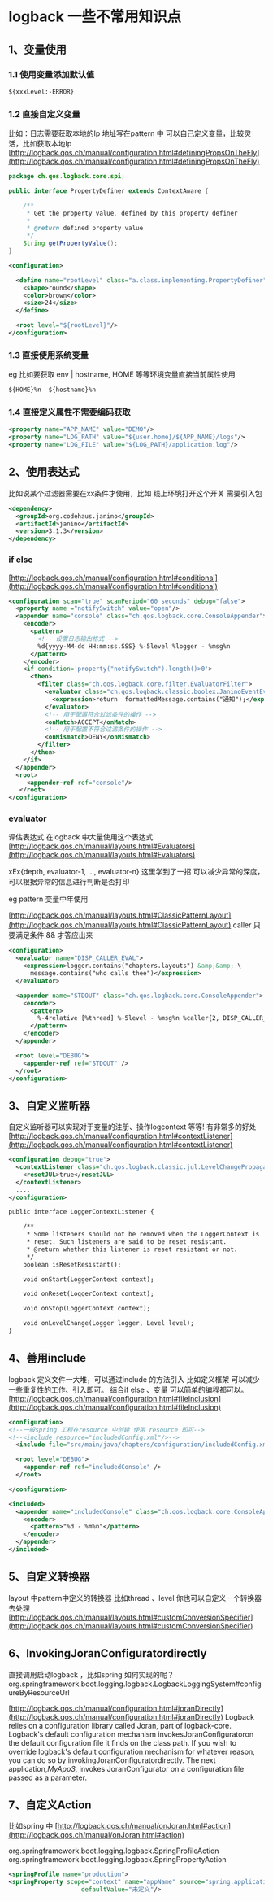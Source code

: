 # logback 一些不常用知识点
## 1、变量使用
### 1.1 使用变量添加默认值
```xml
${xxxLevel:-ERROR}
```
### 1.2 直接自定义变量
比如：日志需要获取本地的Ip 地址写在pattern 中 可以自己定义变量，比较灵活，比如获取本地Ip 
[http://logback.qos.ch/manual/configuration.html#definingPropsOnTheFly](http://logback.qos.ch/manual/configuration.html#definingPropsOnTheFly)
```java
package ch.qos.logback.core.spi;

public interface PropertyDefiner extends ContextAware {

    /**
     * Get the property value, defined by this property definer
     * 
     * @return defined property value
     */
    String getPropertyValue();
}
```
```xml
<configuration>

  <define name="rootLevel" class="a.class.implementing.PropertyDefiner">
    <shape>round</shape>
    <color>brown</color>
    <size>24</size>
  </define>

  <root level="${rootLevel}"/>
</configuration>
```
### 1.3 直接使用系统变量
eg 比如要获取 env | hostname, HOME 等等环境变量直接当前属性使用
```xml
${HOME}%n  ${hostname}%n
```

###  1.4 直接定义属性不需要编码获取

```xml
<property name="APP_NAME" value="DEMO"/>
<property name="LOG_PATH" value="${user.home}/${APP_NAME}/logs"/>
<property name="LOG_FILE" value="${LOG_PATH}/application.log"/>
```

## 2、使用表达式


比如说某个过滤器需要在xx条件才使用，比如 线上环境打开这个开关 
需要引入包
```xml
<dependency>
  <groupId>org.codehaus.janino</groupId>
  <artifactId>janino</artifactId>
  <version>3.1.3</version>
</dependency>
```
### if else 
[http://logback.qos.ch/manual/configuration.html#conditional](http://logback.qos.ch/manual/configuration.html#conditional)
```xml
<configuration scan="true" scanPeriod="60 seconds" debug="false">
  <property name ="notifySwitch" value="open"/>
  <appender name="console" class="ch.qos.logback.core.ConsoleAppender">
    <encoder>
      <pattern>
        <!-- 设置日志输出格式 -->
        %d{yyyy-MM-dd HH:mm:ss.SSS} %-5level %logger - %msg%n
      </pattern>
    </encoder>
    <if condition='property("notifySwitch").length()>0'>
      <then>
        <filter class="ch.qos.logback.core.filter.EvaluatorFilter">
          <evaluator class="ch.qos.logback.classic.boolex.JaninoEventEvaluator">
            <expression>return  formattedMessage.contains("通知");</expression>
          </evaluator>
          <!-- 用于配置符合过滤条件的操作 -->
          <onMatch>ACCEPT</onMatch>
          <!-- 用于配置不符合过滤条件的操作 -->
          <onMismatch>DENY</onMismatch>
        </filter>
      </then>
    </if>
  </appender>
  <root>
     <appender-ref ref="console"/>   
   </root>
</configuration>
```
### evaluator
评估表达式  在logback 中大量使用这个表达式 
[http://logback.qos.ch/manual/layouts.html#Evaluators](http://logback.qos.ch/manual/layouts.html#Evaluators)


xEx{depth, evaluator-1, ..., evaluator-n}  这里学到了一招 可以减少异常的深度，可以根据异常的信息进行判断是否打印


eg pattern 变量中年使用


[http://logback.qos.ch/manual/layouts.html#ClassicPatternLayout](http://logback.qos.ch/manual/layouts.html#ClassicPatternLayout)
caller 只要满足条件 && 才答应出来
```xml
<configuration>
  <evaluator name="DISP_CALLER_EVAL">
    <expression>logger.contains("chapters.layouts") &amp;&amp; \
      message.contains("who calls thee")</expression>
  </evaluator>

  <appender name="STDOUT" class="ch.qos.logback.core.ConsoleAppender"> 
    <encoder>
      <pattern>
        %-4relative [%thread] %-5level - %msg%n %caller{2, DISP_CALLER_EVAL}
      </pattern>
    </encoder>
  </appender>

  <root level="DEBUG"> 
    <appender-ref ref="STDOUT" /> 
  </root>
</configuration>
```
## 3、自定义监听器
自定义监听器可以实现对于变量的注册、操作logcontext 等等! 有非常多的好处
[http://logback.qos.ch/manual/configuration.html#contextListener](http://logback.qos.ch/manual/configuration.html#contextListener)
```xml
<configuration debug="true">
  <contextListener class="ch.qos.logback.classic.jul.LevelChangePropagator">
    <resetJUL>true</resetJUL>
  </contextListener>
  ....
</configuration>
```
```xml
public interface LoggerContextListener {

    /**
     * Some listeners should not be removed when the LoggerContext is
     * reset. Such listeners are said to be reset resistant.
     * @return whether this listener is reset resistant or not.
     */
    boolean isResetResistant();

    void onStart(LoggerContext context);

    void onReset(LoggerContext context);

    void onStop(LoggerContext context);

    void onLevelChange(Logger logger, Level level);
}
```
## 4、善用include
logback 定义文件一大堆，可以通过include 的方法引入 比如定义框架 可以减少一些重复性的工作、引入即可。
结合if else 、变量 可以简单的编程都可以。
[http://logback.qos.ch/manual/configuration.html#fileInclusion](http://logback.qos.ch/manual/configuration.html#fileInclusion)
```xml
<configuration>
<!--一般spring 工程在resource 中创建 使用 resource 即可-->
<!--<include resource="includedConfig.xml"/>-->
  <include file="src/main/java/chapters/configuration/includedConfig.xml"/>

  <root level="DEBUG">
    <appender-ref ref="includedConsole" />
  </root>

</configuration>
```
```xml
<included>
  <appender name="includedConsole" class="ch.qos.logback.core.ConsoleAppender">
    <encoder>
      <pattern>"%d - %m%n"</pattern>
    </encoder>
  </appender>
</included>
```
## 5、自定义转换器
layout 中pattern中定义的转换器 比如thread 、level 你也可以自定义一个转换器去处理
[http://logback.qos.ch/manual/layouts.html#customConversionSpecifier](http://logback.qos.ch/manual/layouts.html#customConversionSpecifier)
## 6、InvokingJoranConfiguratordirectly
直接调用启动logback ，比如spring 如何实现的呢？
org.springframework.boot.logging.logback.LogbackLoggingSystem#configureByResourceUrl


[http://logback.qos.ch/manual/configuration.html#joranDirectly](http://logback.qos.ch/manual/configuration.html#joranDirectly)
Logback relies on a configuration library called Joran, part of logback-core. Logback's default configuration mechanism invokesJoranConfiguratoron the default configuration file it finds on the class path. If you wish to override logback's default configuration mechanism for whatever reason, you can do so by invokingJoranConfiguratordirectly. The next application,_MyApp3_, invokes JoranConfigurator on a configuration file passed as a parameter.
## 7、自定义Action
比如spring 中 
[http://logback.qos.ch/manual/onJoran.html#action](http://logback.qos.ch/manual/onJoran.html#action)


org.springframework.boot.logging.logback.SpringProfileAction
org.springframework.boot.logging.logback.SpringPropertyAction
```xml
<springProfile name="production">
<springProperty scope="context" name="appName" source="spring.application.name"
                    defaultValue="未定义"/>
```
